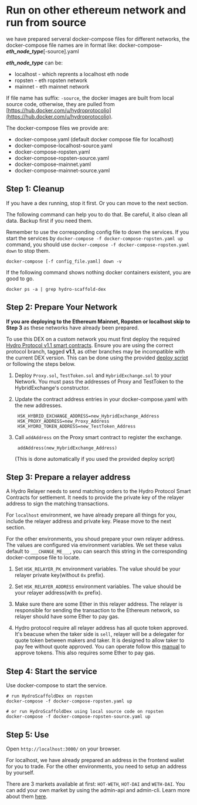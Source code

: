 # Run on other ethereum network and run from source

we have prepared serveral docker-compose files for different networks, the docker-compose file names are in format like: docker-compose-***eth\_node\_type***[-source].yaml

***eth\_node\_type*** can be:

- localhost - which reprents a localhost eth node
- ropsten - eth ropsten network
- mainnet - eth mainnet network

If file name has suffix: `-source`, the docker images are built from local source code, otherwise, they are pulled from [https://hub.docker.com/u/hydroprotocolio](https://hub.docker.com/u/hydroprotocolio).

The docker-compose files we provide are:

- docker-compose.yaml (default docker compose file for localhost)
- docker-compose-localhost-source.yaml
- docker-compose-ropsten.yaml
- docker-compose-ropsten-source.yaml
- docker-compose-mainnet.yaml
- docker-compose-mainnet-source.yaml

## Step 1: Cleanup

If you have a dex running, stop it first. Or you can move to the next section.

The following command can help you to do that. Be careful, it also clean all data. Backup first if you need them.
	
Remember to use the corresponding config file to down the services.
If you start the services by `docker-compose -f docker-compose-ropsten.yaml up` command,
you should use `docker-compose -f docker-compose-ropsten.yaml down` to stop them.

	docker-compose [-f config_file.yaml] down -v
	

If the following command shows nothing docker containers existent, you are good to go.

	docker ps -a | grep hydro-scaffold-dex

## Step 2: Prepare Your Network

**If you are deploying to the Ethereum Mainnet, Ropsten or localhost skip to Step 3** as these networks have already been prepared.

To use this DEX on a custom network you must first deploy the required [Hydro Protocol v1.1 smart contracts](https://github.com/HydroProtocol/protocol/tree/v1.1). Ensure you are using the correct protocol branch, tagged **v1.1**, as other branches may be incompatible with the current DEX version. This can be done using the provided [deploy script](https://github.com/HydroProtocol/protocol/blob/v1.1/scripts/deploy.js) or following the steps below.

1. Deploy `Proxy.sol`, `TestToken.sol` and `HybridExchange.sol` to your Network. You must pass the addresses of Proxy and TestToken to the HybridExchange's constructor.

2. Update the contract address entries in your docker-compose.yaml with the new addresses.

        HSK_HYBRID_EXCHANGE_ADDRESS=new_HybridExchange_Address
        HSK_PROXY_ADDRESS=new_Proxy_Address
        HSK_HYDRO_TOKEN_ADDRESS=new_TestToken_Address

3. Call `addAddress` on the Proxy smart contract to register the exchange.

        addAddress(new_HybridExchange_Address)
        
   (This is done automatically if you used the provided deploy script)

## Step 3: Prepare a relayer address

A Hydro Relayer needs to send matching orders to the Hydro Protocol Smart Contracts for settlement. It needs to provide the private key of the relayer address to sign the matching transactions.

For `localhost` environment, we have already prepare all things for you, include the relayer address and private key. Please move to the next section.

For the other environments, you shoud prepare your own relayer address. The values are configured via environment variables. We set these valus default to `___CHANGE_ME___`, you can search this string in the corresponding docker-compose file to locate.

1) Set `HSK_RELAYER_PK` environment variables. The value should be your relayer private key(without `0x` prefix).

2) Set `HSK_RELAYER_ADDRESS` environment variables. The value should be your relayer address(with `0x` prefix).

3) Make sure there are some Ether in this relayer address. The relayer is responsible for sending the transaction to the Ethereum network, so relayer should have some Ether to pay gas.

4) Hydro protocol require all relayer address has all quote token approved. It's beacuse when the taker side is `sell`, relayer will be a delegater for quote token between makers and taker. It is designed to allow taker to pay fee without quote approved. You can operate follow this [manual](admin-api-and-cli.md#approve-market-tokens-1) to approve tokens. This also requires some Ether to pay gas.

## Step 4: Start the service

Use docker-compose to start the service.

```shell
# run HydroScaffoldDex on ropsten  
docker-compose -f docker-compose-ropsten.yaml up

# or run HydroScaffoldDex using local source code on ropsten
docker-compose -f docker-compose-ropsten-source.yaml up
```

## Step 5: Use

Open `http://localhost:3000/` on your browser. 

For localhost, we have already prepared an address in the frontend wallet for you to trade. For the other environments, you need to setup an address by yourself.

There are 3 markets available at first: `HOT-WETH`, `HOT-DAI` and `WETH-DAI`. You can add your own market by using the admin-api and admin-cli. Learn more about them [here](./admin-api-and-cli.md).
